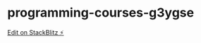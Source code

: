 # programming-courses-g3ygse

[Edit on StackBlitz ⚡️](https://stackblitz.com/edit/programming-courses-g3ygse)